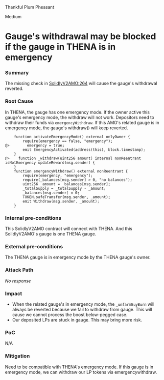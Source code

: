 Thankful Plum Pheasant

Medium

# Gauge's withdrawal may be blocked if the gauge in THENA is in emergency

### Summary

The missing check in [SolidlyV2AMO:264](https://github.com/sherlock-audit/2024-10-axion/blob/main/liquidity-amo/contracts/SolidlyV2AMO.sol#L264) will cause the gauge's withdrawal reverted.

### Root Cause

In THENA, the gauge has one emergency mode. If the owner active this gauge's emergency mode, the withdraw will not work. Depositors need to withdraw their funds via `emergencyWithdraw`.
If this AMO's related gauge is in emergency mode, the gauge's withdraw() will keep reverted.
```solidity
    function activateEmergencyMode() external onlyOwner {
        require(emergency == false, "emergency");
@>        emergency = true;
        emit EmergencyActivated(address(this), block.timestamp);
    }
@>    function _withdraw(uint256 amount) internal nonReentrant isNotEmergency updateReward(msg.sender) {
    }
    function emergencyWithdraw() external nonReentrant {
        require(emergency, "emergency");
        require(_balances[msg.sender] > 0, "no balances");
        uint256 _amount = _balances[msg.sender];
        _totalSupply = _totalSupply - _amount;
        _balances[msg.sender] = 0;
        TOKEN.safeTransfer(msg.sender, _amount);
        emit Withdraw(msg.sender, _amount);
    }
```

### Internal pre-conditions

This SolidlyV2AMO contract will connect with THENA. And this SolidlyV2AMO's gauge is one THENA gauge.

### External pre-conditions

The THENA gauge is in emergency mode by the THENA gauge's owner.

### Attack Path

_No response_

### Impact

- When the related gauge's in emergency mode, the `_unfarmBuyBurn` will always be reverted because we fail to withdraw from gauge. This will cause we cannot process the boost below-pegged case.
- Our deposited LPs are stuck in gauge. This may bring more risk. 

### PoC
N/A

### Mitigation

Need to be compatible with THENA's emergency mode. If this gauge is in emergency mode, we can withdraw our LP tokens via emergencywithdraw.
